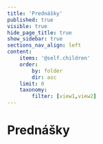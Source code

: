 ```yaml
---
title: 'Prednášky'
published: true
visible: true
hide_page_title: true
show_sidebar: true
sections_nav_align: left
content:
    items: '@self.children'
    order:
        by: folder
        dir: asc
    limit: 0    
    taxonomy:
        filter: [view1,view2]
---
```


# Prednášky


